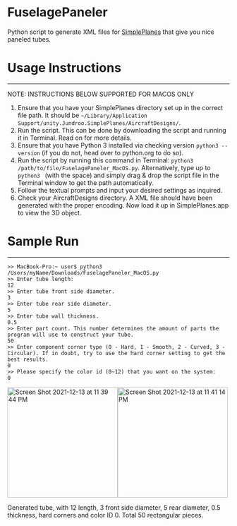 # FuselagePaneler
Python script to generate XML files for [SimplePlanes](http://www.simpleplanes.com) that give you nice paneled tubes.
# Usage Instructions
___
NOTE: INSTRUCTIONS BELOW SUPPORTED FOR MACOS ONLY
1. Ensure that you have your SimplePlanes directory set up in the correct file path. It should be `~/Library/Application Support/unity.Jundroo.SimplePlanes/AircraftDesigns/`. 
2. Run the script. This can be done by downloading the script and running it in Terminal. Read on for more details.
3. Ensure that you have Python 3 installed via checking version `python3 --version` (if you do not, head over to python.org to do so). 
4. Run the script by running this command in Terminal: `python3 /path/to/file/FuselagePaneler_MacOS.py`. Alternatively, type up to `python3 ` (with the space) and simply drag & drop the script file in the Terminal window to get the path automatically.
5. Follow the textual prompts and input your desired settings as inquired.
6. Check your AircraftDesigns directory. A XML file should have been generated with the proper encoding. Now load it up in SimplePlanes.app to view the 3D object.

# Sample Run
___
```
>> MacBook-Pro:~ user$ python3 /Users/myName/Downloads/FuselagePaneler_MacOS.py
>> Enter tube length: 
12
>> Enter tube front side diameter.
3
>> Enter tube rear side diameter.
5
>> Enter tube wall thickness.
0.5
>> Enter part count. This number determines the amount of parts the program will use to construct your tube.
50
>> Enter component corner type (0 - Hard, 1 - Smooth, 2 - Curved, 3 - Circular). If in doubt, try to use the hard corner setting to get the best results.
0
>> Please specify the color id (0~12) that you want on the system: 
0
```
<img height="250" alt="Screen Shot 2021-12-13 at 11 39 44 PM" src="https://user-images.githubusercontent.com/32413097/145934186-727bbf57-f6c2-43a6-807c-41d1267a1565.png"><img height="250" alt="Screen Shot 2021-12-13 at 11 41 14 PM" src="https://user-images.githubusercontent.com/32413097/145934295-636f8f2e-c3eb-477a-91d9-917bf0113931.png">

Generated tube, with 12 length, 3 front side diameter, 5 rear diameter, 0.5 thickness, hard corners and color ID 0. Total 50 rectangular pieces.
